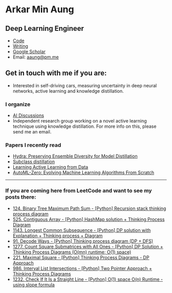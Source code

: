 # Arkar Min Aung
## Deep Learning Engineer
* [Code](https://www.github.com/arkaung)
* [Writing](https://medium.com/@ark_aung)
* [Google Scholar](https://scholar.google.com/citations?user=KRZfXJQAAAAJ)
* Email: <aaung@pm.me>

## Get in touch with me if you are:
* Interested in self-driving cars, measuring uncertainty in deep neural networks, active learning and knowledge distillation.

### I organize
* [AI Discussions](https://arkaung.github.io/aidiscussions/)
* Independent research group working on a novel active learning technique using knowledge distillation. For more info on this, please send me an email.

### Papers I recently read
* [Hydra: Preserving Ensemble Diversity for Model Distillation ](https://openreview.net/forum?id=ByeaXeBFvH)
* [Subclass distillation](https://arxiv.org/pdf/2002.03936.pdf)
* [Learning Active Learning from Data](https://papers.nips.cc/paper/7010-learning-active-learning-from-data.pdf)
* [AutoML-Zero: Evolving Machine Learning Algorithms From Scratch](https://arxiv.org/pdf/2003.03384.pdf)

---

### If you are coming here from LeetCode and want to see my posts there:

* [124. Binary Tree Maximum Path Sum - [Python] Recursion stack thinking process diagram](https://leetcode.com/discuss/topic/603423)
* [525. Contiguous Array - [Python] HashMap solution + Thinking Process Diagram](https://leetcode.com/discuss/topic/653541)
* [1143. Longest Common Subsequence - [Python] DP solution with Explanation + Thinking process + Diagram](https://leetcode.com/discuss/topic/598508)
* [91. Decode Ways - [Python] Thinking process diagram (DP + DFS)](https://leetcode.com/discuss/topic/608268)
* [1277. Count Square Submatrices with All Ones - [Python] DP Solution + Thinking Process Diagrams (O(mn) runtime; O(1) space)](https://leetcode.com/discuss/topic/643429)
* [221. Maximal Square - [Python] Thinking Process Diagrams - DP Approach](https://leetcode.com/discuss/topic/600149)
* [986. Interval List Intersections - [Python] Two Pointer Approach + Thinking Process Diagrams](https://leetcode.com/discuss/topic/647482)
* [1232. Check If It Is a Straight Line - [Python] O(1) space O(n) Runtime - using slope formula](https://leetcode.com/discuss/topic/620137)
